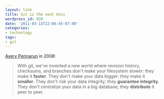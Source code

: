 ```yaml
---
layout: link
title: Git is the next Unix
wordpress_id: 920
date: '2011-03-13T22:06:45-07:00'
categories:
- technology
tags:
- git
---
```

[Avery Pennarun](http://apenwarr.ca/log/?m=200801#31) in 2008:

> With git, we've invented a new world where revision history, checksums, and branches don't make your filesystem slower: they make it **faster**. They don't make your data bigger: they make it **smaller**. They don't risk your data integrity; they **guarantee integrity**. They don't centralize your data in a big database; they **distribute** it peer to peer.
